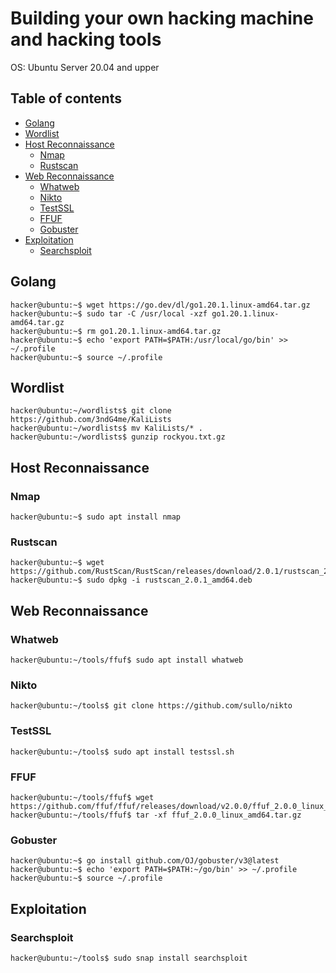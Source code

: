 # Building your own hacking machine and hacking tools

OS: Ubuntu Server 20.04 and upper

## Table of contents
- [Golang](#Golang)
- [Wordlist](#Wordlist)
- [Host Reconnaissance](#Host-Reconnaissance)
  - [Nmap](#Nmap)
  - [Rustscan](#Rustscan)
- [Web Reconnaissance](#Web-Reconnaissance)
  - [Whatweb](#Whatweb)
  - [Nikto](#Nikto)
  - [TestSSL](#WTestSSL)
  - [FFUF](#FFUF)
  - [Gobuster](#Gobuster)
- [Exploitation](#Exploitation)
  - [Searchsploit](#Searchsploit)

## Golang

```console
hacker@ubuntu:~$ wget https://go.dev/dl/go1.20.1.linux-amd64.tar.gz
hacker@ubuntu:~$ sudo tar -C /usr/local -xzf go1.20.1.linux-amd64.tar.gz
hacker@ubuntu:~$ rm go1.20.1.linux-amd64.tar.gz
hacker@ubuntu:~$ echo 'export PATH=$PATH:/usr/local/go/bin' >> ~/.profile
hacker@ubuntu:~$ source ~/.profile
```

## Wordlist

```console
hacker@ubuntu:~/wordlists$ git clone https://github.com/3ndG4me/KaliLists
hacker@ubuntu:~/wordlists$ mv KaliLists/* .
hacker@ubuntu:~/wordlists$ gunzip rockyou.txt.gz
```

## Host Reconnaissance

### Nmap
```console
hacker@ubuntu:~$ sudo apt install nmap
```

### Rustscan
```console
hacker@ubuntu:~$ wget https://github.com/RustScan/RustScan/releases/download/2.0.1/rustscan_2.0.1_amd64.deb
hacker@ubuntu:~$ sudo dpkg -i rustscan_2.0.1_amd64.deb
```

## Web Reconnaissance

### Whatweb

```console
hacker@ubuntu:~/tools/ffuf$ sudo apt install whatweb
```

### Nikto
```console
hacker@ubuntu:~/tools$ git clone https://github.com/sullo/nikto
```

### TestSSL
```console
hacker@ubuntu:~/tools$ sudo apt install testssl.sh
```

### FFUF
```console
hacker@ubuntu:~/tools/ffuf$ wget https://github.com/ffuf/ffuf/releases/download/v2.0.0/ffuf_2.0.0_linux_amd64.tar.gz
hacker@ubuntu:~/tools/ffuf$ tar -xf ffuf_2.0.0_linux_amd64.tar.gz
```

### Gobuster
```console
hacker@ubuntu:~$ go install github.com/OJ/gobuster/v3@latest
hacker@ubuntu:~$ echo 'export PATH=$PATH:~/go/bin' >> ~/.profile
hacker@ubuntu:~$ source ~/.profile
```

## Exploitation
### Searchsploit
```console
hacker@ubuntu:~/tools$ sudo snap install searchsploit
```
